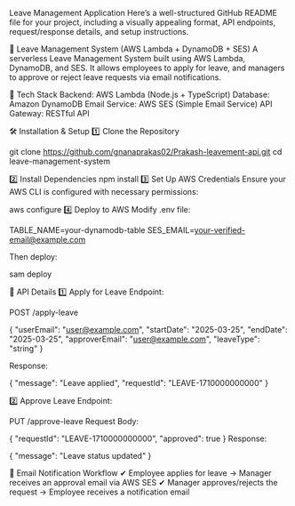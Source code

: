 Leave Management Application
Here’s a well-structured GitHub README file for your project, including a visually appealing format, API endpoints, request/response details, and setup instructions.

📌 Leave Management System (AWS Lambda + DynamoDB + SES)
A serverless Leave Management System built using AWS Lambda, DynamoDB, and SES. It allows employees to apply for leave, and managers to approve or reject leave requests via email notifications.

🚀 Tech Stack
Backend: AWS Lambda (Node.js + TypeScript)
Database: Amazon DynamoDB
Email Service: AWS SES (Simple Email Service)
API Gateway: RESTful API


🛠 Installation & Setup
1️⃣ Clone the Repository

git clone https://github.com/gnanaprakas02/Prakash-leavement-api.git
cd leave-management-system

2️⃣ Install Dependencies
npm install
3️⃣ Set Up AWS Credentials
Ensure your AWS CLI is configured with necessary permissions:

aws configure
4️⃣ Deploy to AWS
Modify .env file:

TABLE_NAME=your-dynamodb-table
SES_EMAIL=your-verified-email@example.com


Then deploy:

sam deploy


📌 API Details
1️⃣ Apply for Leave
Endpoint:

POST /apply-leave

{
  "userEmail": "user@example.com",
  "startDate": "2025-03-25",
  "endDate": "2025-03-25",
  "approverEmail": "user@example.com",
  "leaveType": "string"
}

Response:

{
  "message": "Leave applied",
  "requestId": "LEAVE-1710000000000"
}


2️⃣ Approve Leave
Endpoint:

PUT /approve-leave
Request Body:

{
  "requestId": "LEAVE-1710000000000",
  "approved": true
}
Response:

{
  "message": "Leave status updated"
}

📧 Email Notification Workflow
✔ Employee applies for leave → Manager receives an approval email via AWS SES
✔ Manager approves/rejects the request → Employee receives a notification email


